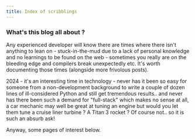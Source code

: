 ```yaml
---
title: Index of scribblings
---
```


### What's this blog all about ?

Any experienced developer will know there are times where there isn't anything to lean on - stuck-in-the-mud due to a lack of personal knowledge and no learnings to be found on the web - sometimes you really are on the bleeding edge and compilers break unexpectedly etc. It's worth documenting those times (alongside more frivolous posts). 

2024 - it's an interesting time in technology - never has it been so easy for someone from a non-development background to write a couple of dozen lines of ill-considered Python and still get tremendous results.. and never has there been such a demand for "full-stack" which makes no sense at all, a car mechanic may well be great at tuning an engine but would you let them tune a cruise liner turbine ? A Titan 3 rocket ? Of course not.. so it is such an absurb ask!

Anyway, some pages of interest below.
